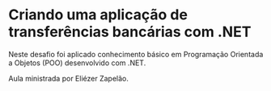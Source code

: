 # Criando uma aplicação de transferências bancárias com .NET



Neste desafio foi aplicado conhecimento básico em Programação Orientada a Objetos (POO) desenvolvido com .NET.

Aula ministrada por Eliézer Zapelão.